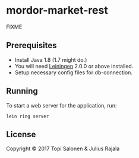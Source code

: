 # mordor-market-rest

FIXME

## Prerequisites

- Install Java 1.8 (1.7 might do.)
- You will need [Leiningen][] 2.0.0 or above installed.
- Setup necessary config files for db-connection.

[leiningen]: https://github.com/technomancy/leiningen

## Running

To start a web server for the application, run:

    lein ring server

## License

Copyright © 2017 Topi Salonen & Julius Rajala
